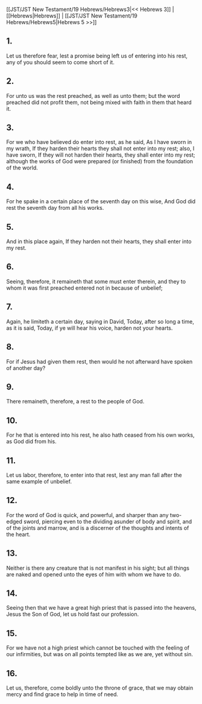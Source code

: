 [[JST/JST New Testament/19 Hebrews/Hebrews3|<< Hebrews 3]] | [[Hebrews|Hebrews]] | [[JST/JST New Testament/19 Hebrews/Hebrews5|Hebrews 5 >>]]
## 1.
Let us therefore fear, lest a promise being left us of entering into his rest, any of you should seem to come short of it.
## 2.
For unto us was the rest preached, as well as unto them; but the word preached did not profit them, not being mixed with faith in them that heard it.
## 3.
For we who have believed do enter into rest, as he said, As I have sworn in my wrath, If they harden their hearts they shall not enter into my rest; also, I have sworn, If they will not harden their hearts, they shall enter into my rest; although the works of God were prepared (or finished) from the foundation of the world.
## 4.
For he spake in a certain place of the seventh day on this wise, And God did rest the seventh day from all his works.
## 5.
And in this place again, If they harden not their hearts, they shall enter into my rest.
## 6.
Seeing, therefore, it remaineth that some must enter therein, and they to whom it was first preached entered not in because of unbelief;
## 7.
Again, he limiteth a certain day, saying in David, Today, after so long a time, as it is said, Today, if ye will hear his voice, harden not your hearts.
## 8.
For if Jesus had given them rest, then would he not afterward have spoken of another day?
## 9.
There remaineth, therefore, a rest to the people of God.
## 10.
For he that is entered into his rest, he also hath ceased from his own works, as God did from his.
## 11.
Let us labor, therefore, to enter into that rest, lest any man fall after the same example of unbelief.
## 12.
For the word of God is quick, and powerful, and sharper than any two-edged sword, piercing even to the dividing asunder of body and spirit, and of the joints and marrow, and is a discerner of the thoughts and intents of the heart.
## 13.
Neither is there any creature that is not manifest in his sight; but all things are naked and opened unto the eyes of him with whom we have to do.
## 14.
Seeing then that we have a great high priest that is passed into the heavens, Jesus the Son of God, let us hold fast our profession.
## 15.
For we have not a high priest which cannot be touched with the feeling of our infirmities, but was on all points tempted like as we are, yet without sin.
## 16.
Let us, therefore, come boldly unto the throne of grace, that we may obtain mercy and find grace to help in time of need.

